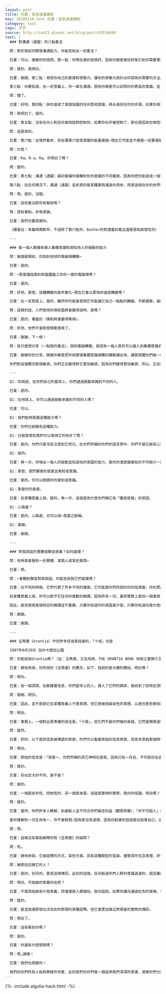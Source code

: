 ```yaml
---
layout: post
title: 巴夏：信息過濾機制
key: 20180110_text_巴夏：信息過濾機制
category: text
tags: 文字
source: http://san23.pixnet.net/blog/post/63516694
text: |
  ### 對溝通（通靈）的八點看法

  問：對於我如何開發溝通能力，你能否給出一些看法？

  巴夏：可以，謝謝你的提問。第一點：你現在做的就很好。因為你總是被恰好吸引到你需要實現的願望的互動和場合中。你明白嗎？

  問：是的，我明白。

  巴夏：謝謝。第二點：相信你自己的直覺和想像力。讓你的想像力設計出你認為你需要的方法。它（註：指想像力）可以這樣做，這是它的工作。所以，如果你覺得你需要一個過程或方法，你可以放鬆自己，進入想像的冥想狀態，在那種狀態中創造出一個過程或方法來。然後，你也許會認清兩件事。一、你可以開始信任你的想像力；二、在創造那個過程或方法的時候，你已經在溝通了。

  第三點：你要知道，在一定意義上，你一直在溝通。因為你總是可以訪問你的更高的意識，並且始終在和它溝通，來塑造你所體驗的物質生命。所以，溝通並不是你不熟悉的東西，你只是在談論以一種不同的方式來溝通。因此，溝通不是你們必須從頭開始熟悉的東西。你明白了嗎？

  問：懂了。

  巴夏：好吧。第四點：與你達成了某個協議的任何其他意識，將永遠信任你的步調。如果你尋求幫助，你就會得到幫助。但它不會為你做任何事情；它總是讓你自己抵達，你知道你有足夠的能力來做那件事並作出決定的那一點。合作溝通（註：實際上就是溝通，因為溝通需要兩方來進行）並不服務於某個目的，因為如果這樣的話，你的自由意志就被限制了。你明白了嗎？

  問：我明白了。是的。

  巴夏：第五點：沒有任何人和任何東西能夠控制你。如果你似乎被控制了，那也是因為你相信在某種情形下你會被控制的緣故。事實上，是你在控制那個情形。

  問：這是真的。

  巴夏：第六點：在我們看來，存在著第六密度意識的能量連接—現在它可能並不總是一定要遵循這個特別的構造—但是這個能量連接可以被看成你們所說的集體意識，你們稱之為Ra。

  問：什麼？

  巴夏：Ra。R-a。Ra。你明白了嗎？

  問：是的。

  巴夏：第七點：溝通（通靈）最初會讓你接觸到你的意識的不同層面，因為你把你創造成一個多層面的意識。所以，你可能首先會發現，你所溝通的其實是你的意識的許多不同的方面。這樣說並不否定任何東西。不過，它確實讓你做好準備，去接收你可能認為比你自己更高級的能量水平。當你知道你與它們平等的時候，當你明白它們並不比你更好的時候，你們才會融合。

  第八點：在任何情況下，溝通（通靈）並非真的是某種東西通過你而來，而是這個在你的世界裡的你—因為與所有意識一樣，你是一個獨立的宇宙—這個你形成了你自己的舒適區版本、你自己的理解，以及你自己的塑造能量的方法：塑造你與之接觸的能量的方法。所以，你所認為的、通過你溝通到的某些其他意識，實際上是讓你處於一種能量意識的改變狀態，從而讓你成為你的其他意識版本。你懂了嗎？

  問：嗯。是的，沒錯。

  巴夏：這些看法對你有幫助嗎？

  問：很有幫助。非常感謝。

  巴夏：我們也要感謝你。

  （譯者註：本篇時間較早，不過除了第六點外，Bashar的對通靈的看法還是很有啟發性的）

  ---

  ### 每一個人都擁有接入集體意識和感知他人的振動的能力

  問：幾個星期前，你談到地球的電磁場轉變⋯

  巴夏：是的。

  問：⋯那是讓指南針和磁羅盤工作的一樣的電磁場嗎？

  巴夏：是的。

  問：好吧，那麼，這種轉變的每年變化⋯現在它會以更快的速度轉變嗎？

  巴夏：在一定程度上，是的，雖然你可能會發現它可能讓它自己一點點的轉變，不斷積累，最終突然發生重大轉變。

  問：這樣的話，人們使用的導航圖將會變得過時，是嗎？

  巴夏：是的，電磁的（導航將會變得無用）。

  問：好吧，他們不會那麼頻繁使用了。

  巴夏：謝謝。下一個！

  問：我只是想分享（一點我的看法），說到電磁轉變，我認為一個人真的可以接入到集體意識的感覺中，任何時候都可以。在俄羅斯發生核反應堆熔毀事故的那一天，我並沒有收聽新聞。早上在我駕車行駛的過程中，我想：「好吧，讓我接入今天的集體意識，看看有什麼情況。」（當我接入集體意識時，）我真的感到一種非常強烈地悲傷感，以及一股強烈的、幾乎完全是負面的能量。我想：「嗯，這很有意思，今天正在發生很多事，我不知道到底什麼事讓我有那樣的感覺。」後來我知道了那個核事故，（我想）一定就是這件事（讓我有那樣的感覺）。

  巴夏：謝謝你的分享，謝謝你樂意把你與整個集體意識接觸的體驗講出來。讓我提醒你們每一個人，你們都有這樣的能力，因為你們一直都與整個全有（All That Is）聯繫著，特別是你們一直都與你們的整個社會聯繫著。現在，你們每個人將通過不同的方式、不同的象徵意義解釋它。不過，你們都能夠獲悉正在發生的情感變化，以及可能由發生在會顯化到你們的物質實相中的那個層面上的所有那些互動導致的交互作用。

  你們對這個概念都很敏感，你們正在變得對它更加敏感。因為你們變得更加敏感，所以，正如我們說過的，你們會發現，現在許多人開始感到他們的鼻竇區和心窩處（或太陽神經叢）對此更加敏感了。因為它們是對電磁場中的振動敏感的區域，是對實際的電磁顯化自身敏感的區域。鼻竇區的全部磁性物質能夠幫助人類和許多動物找到正確的方向。

  ---

  Q1：你說過，在你們自己的星球上，你們通過振動來識別不同的人。

  巴夏：是的。

  Q1：在地球上，你可以通過振動來識別不同的人嗎？

  巴夏：可以。

  Q1：我們能夠發展這種能力嗎？

  巴夏：你們已經擁有這種能力。

  Q1：已經發育到我們可以使用它的地步了嗎？

  巴夏：是的。你們只是沒有注意到它而已。在你們所稱的你們的語言學中，你們不是已經有心靈相通或心靈不通的概念了嗎？

  Q1：是的。

  巴夏：再一次，你嗅出一個人的振動並知道他的意圖的能力，是你的潛意識覺知的不可缺少一部分。

  Q1：那麼，我們要做的就是去覺知或意識。

  巴夏：是的。你可以微調你的覺知或意識。

  Q2：那是你的直覺。

  巴夏：從某種意義上說，是的，再一次，這就是為什麼你們稱它為「腹部感覺」的原因。

  Q1：心窩處？

  巴夏：是的。心窩處，也可以說⋯意圖之脈輪。

  Q1：謝謝。

  巴夏：謝謝。

  ---

  ### 對我說話的實體或聲音是誰？如何處理？

  問：有時我會看到一些實體、某類人或某些東西⋯

  巴夏：嗯。

  問：⋯會聽到聲音對我說話。你能告訴我它們是誰嗎？

  巴夏：在不同的時候，它們代表了許多不同的層面。它可能是你們所說的你的指導靈，你的更高的意識，你的超靈意識，你們的集體意識，或者某個外星意識。

  從某種意義上說，你可以賦予它任何你喜歡的稱謂。因為所有一切，最終實際上是同一個東西，只不過是以所有它能夠顯化的不同方式顯化它自己而已。從終極意義上來說，你怎麼稱呼它真的無關緊要。這些信息總是沿著阻力最小的路徑到來，因為心靈的運作方式就像電流一樣，總是選取最短的線路。

  因此，是否使用某個特定的稱謂並不重要。只要你知道你的意圖是什麼，只要你知道你是什麼樣的管道（譯註：管道應該指接收信息的人），那麼，你只需信任，你接收的信息將會服務於你（對你自己的定義）的目的。

  問：謝謝。

  巴夏：謝謝。

  ---

  ### 玉苒廈（Urantia）中的許多信息是扭曲的，「十戒」也是

  1997年8月29日 加州卡諾加公園

  問：你能談談Urantia嗎？（註：玉苒廈，又名地球，THE URANTIA BOOK 地球之書簡介玉苒廈永蒂經是一部結合科學、哲學與宗教的二十世紀的啟示錄。）

  巴夏：總地來說，你所說的《玉苒廈》的概念，如下，我說的是大體的概括，明白嗎？

  問：明白。

  巴夏：有一個源頭，在散播著信息，你們星球上的人，接入了它們的頻率，接收到了該特定源頭的信息，然而，同時，總體而言，不是說每一個情況，不是說每一句，但是總體而言，貫穿該作品，接收到該信息的個體，在你們所稱的通靈或心靈感應狀態下，確實由於其背景、成長背景、和對實相的信念系統，將你們所稱的宗教觀點，有點多地加入到了其中，比傳遞該信息的源頭的實際的本來的意圖要多。你明白嗎？

  問：謝謝，明白。

  巴夏：因此，並不是說它在某種意義上不是真理，但它是被扭曲染色的真理，以適合那些接收該信息的特定人群，因為他們能夠理解那些概念的唯一方式，是用他們熟悉的術語來表述，從而在某種程度上可能造成了某些人對該信息的基礎的誤解。讓我們來提供一點必要的例子，不必然是關於《玉苒廈》這份信息，而是關於你們星球上許多人所認知的聖經信息，例如，在你們的聖經裡有「十誡」的概念，明白嗎？

  問：明白。

  巴夏：事實上，一個對此更準確的說法是，「十諾」，但它們不是你們做的承諾，它們是無限造物主向你們做的承諾，再一次，讓我們給你舉個例子，幫助你瞭解詮釋是如何造成歪曲的，通常被你們詮釋的「第一誡」，引述你們的聖經，「我是主你們的神，在我面前你們不可有虛假的神」，你記得這句嗎？你熟悉這句嗎？

  問：當然。

  巴夏：好的，以下是該信息被傳遞的原貌，你們可以看看原始的信息原貌、信息本意與那個時代的領會所做的詮釋之間有何不同，你明白嗎？

  問：明白。

  巴夏：原始的信息是：「我是一，你們所稱的其它神明也是我，因為只有一存在，不可能存在虛假的神，因為一切都存在於我內」。你看成不同了嗎？

  問：是的。

  巴夏：存在巨大的不同，是不是？

  問：是的。

  巴夏：一個是批判性、控制性的，另一個是承諾，這就是實相的實質，我向你保證。明白嗎？

  問：是的。

  巴夏：當然，你們許多人瞭解，到處殺人並不符合你們最佳利益（觀眾笑聲），「你不可殺人」這條誡命，確實看起來在你們星球上是個不錯的準則，再次的，真實的詮釋和真實的承諾，是：「當你理解到一切生命為一，你將不會殺戮。」現在你們保留下來的是哪一部分？「你不可殺戮。」

  當你理解到一切生命為一，你不會殺戮—因為那沒有道理，因為你殺害的話就是在殺害自己。這是完整的概念。但是由於存在於你們星球上的等級結構，它們被看成是來自一個統治者的評判。「你可以這麼做」，「你不可那麼做」。而事實上，它們是存在狀態的聲明，是保證，是許諾，當你知道一切生命是一體時，你自會知道為什麼你不殺戮，事實上你會知道你其實無法殺害，因為一切都是永恆的。這就是該信息的完整要旨。你看到不同之處了嗎？你看到詮釋背後的概念了嗎？

  問：嗯。

  巴夏：這樣沒有幫助解釋你對《玉苒廈》的疑問？

  問：呃…

  巴夏：總地來說，它被詮釋的方式，某些方面，具有這種類型的歪曲，儘管其中包含真理，許多人將該信息製作成的形式，卻可能不是它本來意圖的呈現方式。

  問：被那些記錄它的人？

  巴夏：是的。任何的，甚至這個傳訊，此刻的這個，任何經過你們人群的意識過濾的，就定義而言，都必然會染上某種形式的色彩，以便你們實相能夠理解其含義。接受信息的個體在其真誠度的最大範圍內，盡其所能地讓自己透明，以允許信息盡可能地純粹無染地通過，但是就定義而言，你們正在接收的信息必然在某種程度上受到了參雜和過濾，否則你們就根本不會有信息的傳訊了，因為它必須被轉譯成你們的語言，在某種程度上轉譯成你們維度對實相的理解。你明白嗎？

  問：明白。可扭曲的意義何在呢？

  巴夏：不是說扭曲有什麼意義，而僅僅是入鄉隨俗。換句話說，如果你讓光通過紅色的玻璃，從另一邊看到的光只能是染上了紅色，因為該玻璃的本質就是紅色，並不是說那塊玻璃有著「邪惡的議程」，「我要把光變成紅色！我要把它扭曲！」當然那不是不可能，但是我們所描述的只是實相轉換的實質。真的，唯一接近純淨傳訊的方式（就連這也依然涉及到某種詮釋），是我自己和你之間的，直接的心靈感應接觸。你明白了嗎？

  問：是的。

  巴夏：甚至就連那個也涉及到你那頭的某種詮釋。但它會更加接近對領會的實質的傳訊。

  問：明白了。

  巴夏：這有幫到你嗎？

  問：是的。

  巴夏：你還有什麼想說嗎？

  問：嗯…謝謝！

  巴夏：我們也感謝你！

  我們向你們所有人給與無條件的愛，此刻我們向你們每一個延伸我們深深的感激，感謝你們允許我們文明與你們在此刻以這種方式共同創造了這份特別連接和互動，再一次，我們強烈地請求你們，對你們的夢想採取行動，並且活出你的夢，而不是僅僅坐在那裡做著生存之夢。我們感謝你們，我們無條件地愛你們所有人，謝謝，日安。
---
```


{%- include algolia-hack.html -%}
